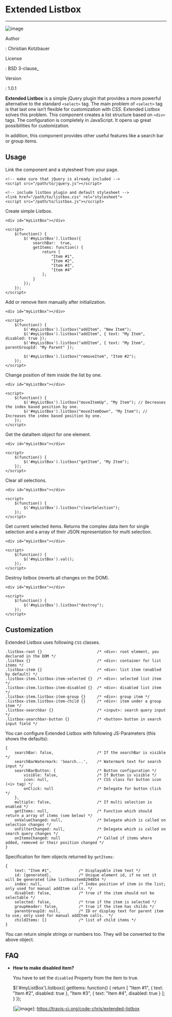 Extended Listbox
================
----------


![image]



Author

:   Christian Kotzbauer

License

:   BSD 3-clause\_

Version

:   1.0.1

**Extended Listbox** is a simple jQuery plugin that provides a more
powerful alternative to the standard `<select>` tag. The main problem of
`<select>` tag is that last one isn’t flexible for customization with
*CSS*. Extended Listbox solves this problem. This component creates a list
structure based on `<div>` tags. The configuration is completely in
JavaScript. It opens up great possibilities for customization.

In addition, this component provides other useful features like a search
bar or group items.

Usage
-----

Link the component and a stylesheet from your page.


    <!-- make sure that jQuery is already included -->
    <script src="/path/to/jquery.js"></script>
    
    <!-- include listbox plugin and default stylesheet -->
    <link href="/path/to/listbox.css" rel="stylesheet">
    <script src="/path/to/listbox.js"></script>


Create simple Listbox.


    <div id="myListBox"></div>
    
    <script>
    	$(function() {
    		$('#myListBox').listbox({
    			searchBar:  true,
    			getItems: function() {
    				return [
    					"Item #1",
    					"Item #2",
    					"Item #3",
    					"Item #4"
    				];
    			}
    		});
    	});
    </script>


Add or remove Item manually after initialization.


    <div id="myListBox"></div>
    
    <script>
    	$(function() {
    		$('#myListBox').listbox("addItem", "New Item");
    		$('#myListBox').listbox("addItem", { text: "My Item", disabled: true });
    		$('#myListBox').listbox("addItem", { text: "My Item", parentGroupId: "My Parent" });
    
    		$('#myListBox').listbox("removeItem", "Item #2");
    	});
    </script>

Change position of item inside the list by one.

    <div id="myListBox"></div>
    
    <script>
    	$(function() {
    		$('#myListBox').listbox("moveItemUp", "My Item"); // Decreases the index based position by one.
    		$('#myListBox').listbox("moveItemDown", "My Item"); // Increases the index based position by one.
    	});
    </script>

Get the dataItem object for one element.

    <div id="myListBox"></div>
    
    <script>
    	$(function() {
    		$('#myListBox').listbox("getItem", "My Item");
    	});
    </script>

Clear all selections.


	<div id="myListBox"></div>

	<script>
    	$(function() {
        	$('#myListBox').listbox("clearSelection");
    	});
	</script>


Get current selected items. Returns the complex data item for single
selection and a array of their JSON representation for multi selection.

	<div id="myListBox"></div>

	<script>
    	$(function() {
        	$('#myListBox').val();
    	});
	</script>


Destroy listbox (reverts all changes on the DOM).

	<div id="myListBox"></div>

	<script>
    	$(function() {
      		$('#myListBox').listbox("destroy");
    	});
	</script>


Customization
-------------


Extended Listbox uses following `CSS` classes.

	.listbox-root {}                        /* <div>: root element, you declared in the DOM */
	.listbox {}                             /* <div>: container for list items */
	.listbox-item {}                        /* <div>: list item (enabled by default) */
	.listbox-item.listbox-item-selected {}  /* <div>: selected list item */
	.listbox-item.listbox-item-disabled {}  /* <div>: disabled list item */
	.listbox-item.listbox-item-group {}     /* <div>: group item */
	.listbox-item.listbox-item-child {}     /* <div>: item under a group item */
	.listbox-searchbar {}                   /* <input>: search query input */
	.listbox-searchbar-button {}            /* <button> button in search input field */


You can configure Extended Listbox with following JS-Parameters (this shows the
defaults):

	{
    	searchBar: false,                   /* If the searchBar is visible */
    	searchBarWatermark: 'Search...',    /* Watermark text for search input */
    	searchBarButton: {                  /* Button configuration */
        	visible: false,                 /* If Button is visible */
        	icon: null,                     /* CSS class for button icon (<i> tag) */
        	onClick: null                   /* Delegate for button click */
    	},
    	multiple: false,                    /* If multi selection is enabled */
    	getItems: null,                     /* Function which should return a array of items (see below) */
    	onValueChanged: null,               /* Delegate which is called on selection changes */
    	onFilterChanged: null,              /* Delegate which is called on search query changes */
    	onItemsChanged: null                /* Called if items where added, removed or their position changed */
	}

Specification for item objects returned by ``getItems``:

    {
        text: "Item #1",            /* Displayable item text */
        id: [generated],            /* Unique element id, if no set it will be generated like listboxitem8294854 */
        index: null,                /* Index position of item in the list; only used for manual addItem calls. */
        disabled: false,            /* true if the item should not be selectable */
        selected: false,            /* true if the item is selected */
        groupHeader: false,         /* true if the item has childs */
        parentGroupId: null,        /* ID or display text for parent item to use; only used for manual addItem calls.  */
        childItems: []              /* list of child items */
    }

You can return simple strings or numbers too. They will be converted to the above object.


FAQ
---

- **How to make disabled item?**

  You have to set the ``disabled`` Property from the item to true.

    $('#myListBox').listbox({
        getItems: function() {
            return [
                "Item #1",
                { text: "Item #2", disabled: true },
                "Item #3",
                { text: "Item #4", disabled: true }
            ];
        }
    });

  [image]: https://travis-ci.org/code-chris/extended-listbox.svg?branch=master
  [![image]]: https://travis-ci.org/code-chris/extended-listbox